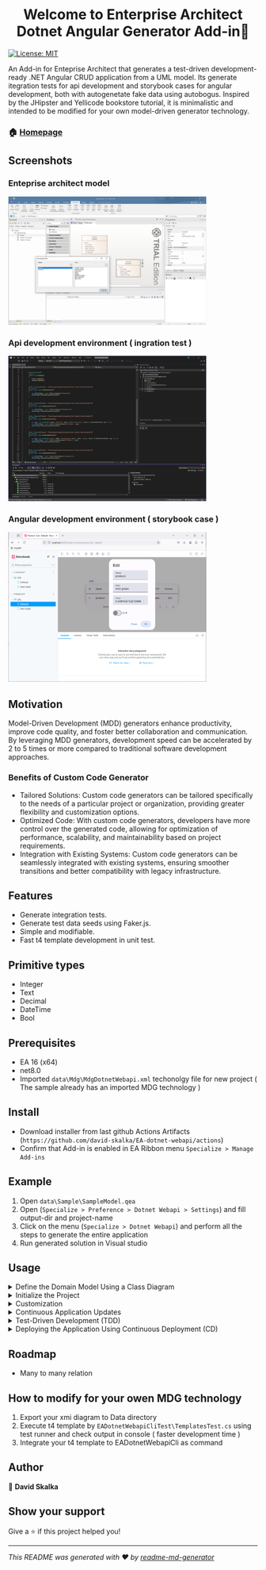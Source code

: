 <h1 align="center">Welcome to Enterprise Architect Dotnet Angular Generator Add-in👋</h1>
<p>

  <a href="#" target="_blank">
    <img alt="License: MIT" src="https://img.shields.io/badge/License-MIT-yellow.svg" />
  </a>
</p>
An Add-in for Enteprise Architect that generates a test-driven development-ready .NET Angular CRUD application from a UML model. Its generate itegration tests for api development and storybook cases for angular development, both with autogenetate fake data using autobogus. Inspired by the JHipster and Yellicode bookstore tutorial, it is minimalistic and intended to be modified for your own model-driven generator technology. 

### 🏠 [Homepage](https://github.com/david-skalka/EA-dotnet-webapi)

## Screenshots

### Enteprise architect model
<a href="Images/ea.png">
  <img src="Images/ea.png" width="400" >
</a>

### Api development environment ( ingration test )
<a href="Images/integration-test.png">
  <img src="Images/integration-test.png" width="400" >
</a>

### Angular development environment ( storybook case )
<a href="Images/storybook.png">
  <img src="Images/storybook.png" width="400" >
</a>




## Motivation

Model-Driven Development (MDD) generators enhance productivity, improve code quality, and foster better collaboration and communication. By leveraging MDD generators, development speed can be accelerated by 2 to 5 times or more compared to traditional software development approaches.

### Benefits of Custom Code Generator
- Tailored Solutions: Custom code generators can be tailored specifically to the needs of a particular project or organization, providing greater flexibility and customization options.
- Optimized Code: With custom code generators, developers have more control over the generated code, allowing for optimization of performance, scalability, and maintainability based on project requirements.
- Integration with Existing Systems: Custom code generators can be seamlessly integrated with existing systems, ensuring smoother transitions and better compatibility with legacy infrastructure.


## Features
- Generate integration tests.
- Generate test data seeds using Faker.js.
- Simple and modifiable.
- Fast t4 template development in unit test.

## Primitive types
- Integer
- Text
- Decimal
- DateTime
- Bool

## Prerequisites
- EA 16 (x64)
- net8.0
- Imported `data\Mdg\MdgDotnetWebapi.xml` techonolgy file for new project ( The sample already has an imported MDG technology )

## Install
- Download installer from last github Actions Artifacts (`https://github.com/david-skalka/EA-dotnet-webapi/actions`)
- Confirm that Add-in is enabled in EA Ribbon menu `Specialize > Manage Add-ins`


## Example
1. Open `data\Sample\SampleModel.qea`
2. Open (`Specialize > Preference > Dotnet Webapi > Settings`) and fill output-dir and project-name
4. Click on the menu (`Specialize > Dotnet Webapi`) and perform all the steps to generate the entire application
5. Run generated solution in Visual studio


## Usage
  <details>
    <summary>Define the Domain Model Using a Class Diagram</summary>
    Identify Main Data Entities: Extract key entities (e.g., users, products, orders) from the business specifications.
    Understand Attributes and Relationships: Analyze their attributes, relationships, and necessary operations.
    Add stereotypes to @UMLModel ( ReactCoreGen ), @UmlClass ( Entity ), Attributes ( Field ). Fill in their tags accordingly.
  </details>
  <details>
    <summary>Initialize the Project</summary>
    Generate the Application: Navigate to the menu (Specialize > Dotnet Webapi) and follow the steps to generate the entire application.
  </details>
  <details>
    <summary>Customization</summary>
    Create Prototype: Focus on entity relationships and validate them. Specify Action Behavior: Customize the specified actions, then make minor UI changes. Code Merging: Be cautious with full customizations before modifying the UML model.
  </details>
  <details>
  <summary>Continuous Application Updates</summary>
    Version Control: Utilize version control systems to merge new UML model changes into the customized application.
  </details>
  <details>
    <summary>Test-Driven Development (TDD)</summary>
    Utilize execution tests to customize API actions instead of using Swagger UI or the React client. For insights into the TDD application, refer to the test coverage report, which provides valuable information about the application's architecture and its test cases.
    Benefits: TDD facilitates faster development and enhances code quality by making refactoring easier. It ensures that bugs are detected and resolved early, resulting in a more robust and maintainable codebase.
  </details>
    

<details>
  <summary>Deploying the Application Using Continuous Deployment (CD)</summary>
Test Execution: It is critical to execute tests using a continuous integration server (e.g., GitHub Actions) to ensure all tests in the repository pass. Disable application deployment unless all tests succeed.
    </details>

## Roadmap
- Many to many relation

## How to modify for your owen MDG technology
1. Export your xmi diagram to Data directory
2. Execute t4 template by `EADotnetWebapiCliTest\TemplatesTest.cs` using test runner and check output in console ( faster development time )
3. Integrate your t4 template to EADotnetWebapiCli as command

## Author

👤 **David Skalka**


## Show your support

Give a ⭐️ if this project helped you!

***
_This README was generated with ❤️ by [readme-md-generator](https://github.com/kefranabg/readme-md-generator)_
